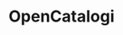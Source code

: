---
title: OpenCatalogi
description: Overzicht van de software die gebruikt én gemaakt wordt in de eigen organisatie, dat is waar de Gemeente Rotterdam naar op zoek was. Samen met Common Ground ontwikkelaar Conduction ontwikkelde zij OpenCatalogi (www.opencatalogi.nl), een open source oplossing voor het beheren van het overzicht van gebruikte software, en ervaringen met elkaar delen.
need: Voor de volgende stap, een pilot, zijn zij op zoek naar 4 tot 10 gemeenten die mee willen pilotten met het gebruik van deze software en op basis daarvan verder te ontwikkelen.
img: https://live.staticflickr.com/2625/4084777387_e9af8f62f8_b.jpg
status: loopt
---